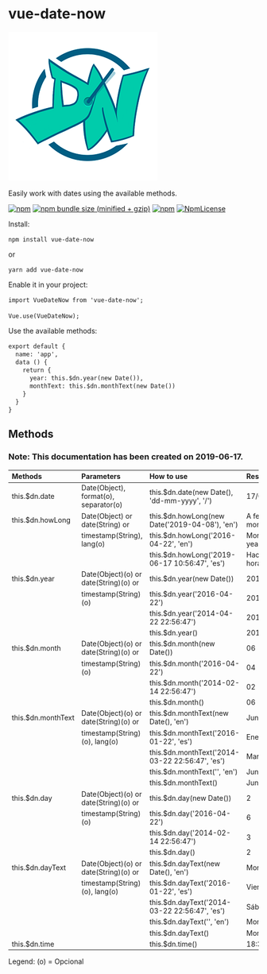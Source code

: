 # vue-date-now

![](images/Logo_DateNow_Vue-min.png)

Easily work with dates using the available methods.

[![npm](https://img.shields.io/npm/v/vue-date-now.svg)](https://www.npmjs.com/package/vue-date-now)
[![npm bundle size (minified + gzip)](https://img.shields.io/bundlephobia/minzip/react.svg)](https://www.npmjs.com/package/vue-date-now)
[![npm](https://img.shields.io/npm/dt/vue-date-now.svg)](https://www.npmjs.com/package/vue-date-now)
[![NpmLicense](https://img.shields.io/npm/l/vue-date-now.svg)](https://www.npmjs.com/package/vue-date-now)

Install:

    npm install vue-date-now

or

    yarn add vue-date-now

Enable it in your project:

    import VueDateNow from 'vue-date-now';
    
    Vue.use(VueDateNow);

Use the available methods:

    export default {
      name: 'app',
      data () {
        return {
          year: this.$dn.year(new Date()),
          monthText: this.$dn.monthText(new Date())
        }
      }
    }
    
## Methods

### Note: This documentation has been created on 2019-06-17.

| Methods              | Parameters                                 | How to use                                                     | Result                    |
|:---------------------|:-------------------------------------------|:---------------------------------------------------------------|:--------------------------|
| this.$dn.date        | Date(Object), format(o), separator(o)      | this.$dn.date(new Date(), 'dd-mm-yyyy', '/')                   | 17/06/2019                |
| this.$dn.howLong     | Date(Object) or date(String) or            | this.$dn.howLong(new Date('2019-04-08'), 'en')                 | A few months ago          |
|                      | timestamp(String), lang(o)                 | this.$dn.howLong('2016-04-22', 'en')                           | More than a year ago      |
|                      |                                            | this.$dn.howLong('2019-06-17 10:56:47', 'es')                  | Hace unas horas           |
| this.$dn.year        | Date(Object)(o) or date(String)(o) or      | this.$dn.year(new Date())                                      | 2019                      |
|                      | timestamp(String)(o)                       | this.$dn.year('2016-04-22')                                    | 2016                      |
|                      |                                            | this.$dn.year('2014-04-22 22:56:47')                           | 2014                      |
|                      |                                            | this.$dn.year()                                                | 2019                      |
| this.$dn.month       | Date(Object)(o) or date(String)(o) or      | this.$dn.month(new Date())                                     | 06                        |
|                      | timestamp(String)(o)                       | this.$dn.month('2016-04-22')                                   | 04                        |
|                      |                                            | this.$dn.month('2014-02-14 22:56:47')                          | 02                        |
|                      |                                            | this.$dn.month()                                               | 06                        |
| this.$dn.monthText   | Date(Object)(o) or date(String)(o) or      | this.$dn.monthText(new Date(), 'en')                           | June                      |
|                      | timestamp(String)(o), lang(o)              | this.$dn.monthText('2016-01-22', 'es')                         | Enero                     |
|                      |                                            | this.$dn.monthText('2014-03-22 22:56:47', 'es')                | Marzo                     |
|                      |                                            | this.$dn.monthText('', 'en')                                   | June                      |
|                      |                                            | this.$dn.monthText()                                           | June                      |
| this.$dn.day         | Date(Object)(o) or date(String)(o) or      | this.$dn.day(new Date())                                       | 2                         |
|                      | timestamp(String)(o)                       | this.$dn.day('2016-04-22')                                     | 6                         |
|                      |                                            | this.$dn.day('2014-02-14 22:56:47')                            | 3                         |
|                      |                                            | this.$dn.day()                                                 | 2                         |
| this.$dn.dayText     | Date(Object)(o) or date(String)(o) or      | this.$dn.dayText(new Date(), 'en')                             | Monday                    |
|                      | timestamp(String)(o), lang(o)              | this.$dn.dayText('2016-01-22', 'es')                           | Viernes                   |
|                      |                                            | this.$dn.dayText('2014-03-22 22:56:47', 'es')                  | Sábado                    |
|                      |                                            | this.$dn.dayText('', 'en')                                     | Monday                    |
|                      |                                            | this.$dn.dayText()                                             | Monday                    |
| this.$dn.time        |                                            | this.$dn.time()                                                | 18:31:48                  |

Legend: (o) = Opcional
